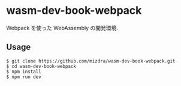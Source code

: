# wasm-dev-book-webpack

Webpack を使った WebAssembly の開発環境.

## Usage

```
$ git clone https://github.com/mizdra/wasm-dev-book-webpack.git
$ cd wasm-dev-book-webpack
$ npm install
$ npm run dev
```
